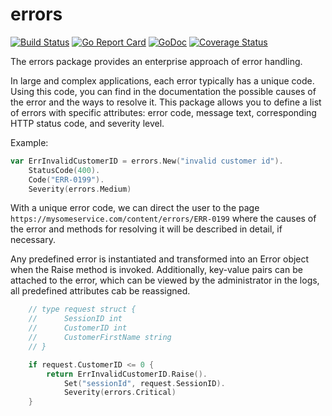 # errors 

[![Build Status](https://github.com/axkit/errors/actions/workflows/go.yml/badge.svg)](https://github.com/axkit/errors/actions)
[![Go Report Card](https://goreportcard.com/badge/github.com/axkit/errors)](https://goreportcard.com/report/github.com/axkit/errors)
[![GoDoc](https://pkg.go.dev/badge/github.com/axkit/errors)](https://pkg.go.dev/github.com/axkit/errors)
[![Coverage Status](https://coveralls.io/repos/github/axkit/errors/badge.svg?branch=master)](https://coveralls.io/github/axkit/errors?branch=master)


The errors package provides an enterprise approach of error handling.

In large and complex applications, each error typically has a unique code. Using this code, you can find in the documentation the possible causes of the error and the ways to resolve it. This package allows you to define a list of errors with specific attributes: error code, message text, corresponding HTTP status code, and severity level.

Example:
```go 
var ErrInvalidCustomerID = errors.New("invalid customer id").
    StatusCode(400).
    Code("ERR-0199").
    Severity(errors.Medium)
```
With a unique error code, we can direct the user to the page
`https://mysomeservice.com/content/errors/ERR-0199`
where the causes of the error and methods for resolving it will be described in detail, if necessary.

Any predefined error is instantiated and transformed into an Error object when the Raise method is invoked.
Additionally, key-value pairs can be attached to the error, which can be viewed by the administrator in the logs,
all predefined attributes cab be reassigned.

```go
    // type request struct {
	//		SessionID int 
	//		CustomerID int 
	// 		CustomerFirstName string  
	// }

	if request.CustomerID <= 0 {
		return ErrInvalidCustomerID.Raise().
			Set("sessionId", request.SessionID).
			Severity(errors.Critical)
	}
```